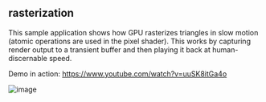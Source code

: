 ## rasterization

This sample application shows how GPU rasterizes triangles in slow motion (atomic operations are used in the pixel shader). This works by capturing render output to a transient buffer and then playing it back at human-discernable speed.

Demo in action: https://www.youtube.com/watch?v=uuSK8itGa4o

![image](screenshot.png)

